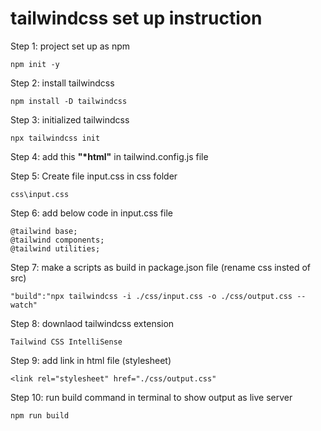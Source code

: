 # tailwindcss set up instruction 
Step 1: project set up as npm 
```
npm init -y
```
Step 2: install tailwindcss
```
npm install -D tailwindcss
```
Step 3: initialized tailwindcss
```
npx tailwindcss init
```
Step 4: add this <b>"*html"</b> in tailwind.config.js file

Step 5: Create file input.css in css folder
```
css\input.css
```
Step 6: add below code in input.css file
```
@tailwind base;
@tailwind components;
@tailwind utilities;
```
Step 7: make a scripts as build in package.json file (rename css insted of src)
```
"build":"npx tailwindcss -i ./css/input.css -o ./css/output.css --watch"
```

Step 8: downlaod tailwindcss extension
```
Tailwind CSS IntelliSense
```

Step 9: add link in html file (stylesheet) 
```
<link rel="stylesheet" href="./css/output.css"
```

Step 10: run build command in terminal to show output as live server
```
npm run build
```